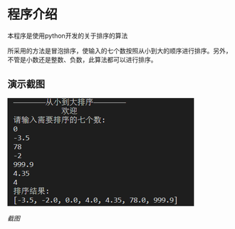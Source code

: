 # 程序介绍
本程序是使用python开发的关于排序的算法

所采用的方法是冒泡排序，使输入的七个数按照从小到大的顺序进行排序。另外，不管是小数还是整数、负数，此算法都可以进行排序。

## 演示截图

![](images/捕获.png)  

*截图*
